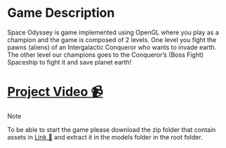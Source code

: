# Game Description
Space Odyssey is game implemented using OpenGL where you play as a champion and the game is composed of 2 levels. 
One level you fight the pawns (aliens) of an Intergalactic Conqueror who wants to invade earth. The
other level our champions goes to the Conqueror’s (Boss Fight) Spaceship to fight it and save planet earth!

# [Project Video 📹](https://drive.google.com/file/d/1mQ1od4R-AG91QuTCdV-mhnT20M4RBQw0/view?usp=sharing)

> [!NOTE]
> To be able to start the game please download the zip folder that contain assets in [Link 🔗](https://drive.google.com/file/d/1e761LjSnNNjCY8UMR4Lv6dS6ujIZ4hQC/view?usp=sharing) and extract it in the models folder in the root folder.
